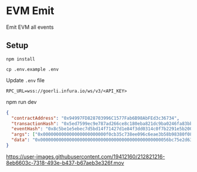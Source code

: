 # EVM Emit 

Emit EVM all events

## Setup

`npm install`

`cp .env.example .env`

Update `.env` file

```
RPC_URL=wss://goerli.infura.io/ws/v3/<API_KEY>
```

npm run dev

```json
{
  "contractAddress": "0x94997FD828703996C1577Fab6B98AbFEd3c36734",
  "transactionHash": "0x5ed7599ec9e787ad266ce8c180eba821dc9ba0246fa83bb2c1cebf1beb3d0cd5",
  "eventHash": "0x8c5be1e5ebec7d5bd14f71427d1e84f3dd0314c0f7b2291e5b200ac8c7c3b925",
  "args": ["0x000000000000000000000000f0cb35c738ee096c6eae3b58b98380f08cb4aea2", "0x000000000000000000000000590b95fa78c8e8b9139a2dfd292ed0770d584e45"],
  "data": "0x0000000000000000000000000000000000000000000000056bc75e2d63100000"
}
```



https://user-images.githubusercontent.com/19412160/212821216-8eb6603c-7318-493e-b437-b67aeb3e326f.mov
